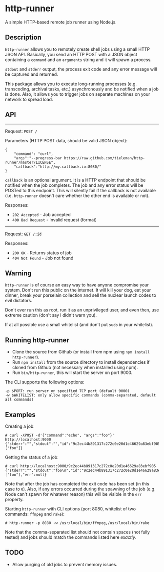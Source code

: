 # http-runner

A simple HTTP-based remote job runner using Node.js.


## Description

`http-runner` allows you to remotely create shell jobs using a small HTTP JSON
API. Basically, you send an HTTP POST with a JSON object containing a `command` and an `arguments` string and it will spawn a process.

`stdout` and `stderr` output, the process exit code and any error message will be captured and returned.

This package allows you to execute long-running processes (e.g. transcoding, archival tasks, etc.) asynchronously and be notified when a job is done. Also, it allows you to trigger jobs on separate machines on your network to spread load.

## API

* * *
Request: `POST /`

Parameters (HTTP POST data, should be valid JSON object):

    {
        "command": "curl",
        "args":"--progress-bar https://raw.github.com/tieleman/http-runner/master/LICENSE",
        "callback":"http://my.callback.io:8080/"
    }

`callback` is an optional argument. It is a HTTP endpoint that should be notified when the job completes. The job and any error status will be POSTed to this endpoint. This will silently fail if the callback is not available (i.e. `http-runner` doesn't care whether the other end is available or not).

Responses:

* `202 Accepted` - Job accepted
* `400 Bad Request` - Invalid request (format)

* * *
Request: `GET /:id`

Responses:

* `200 OK` - Returns status of job
* `404 Not Found` - Job not found


## Warning

`http-runner` is of course an easy way to have anyone compromise your system. Don't run this public on the internet. It will kill your dog, eat your dinner, break your porselain collection and sell the nuclear launch codes to evil dictators.

Don't ever run this as root, run it as an unprivileged user, and even then, use extreme caution (don't say I didn't warn you).

If at all possible use a small whitelist (and don't put `sudo` in your whitelist).

## Running http-runner

* Clone the source from Github (or install from npm using `npm install http-runner`).
* Run `npm install` from the source directory to install dependencies if cloned from Github (not necessary when installed using npm).
* Run `bin/http-runner`, this will start the server on port 9000.

The CLI supports the following options:

    -p $PORT: run server on specified TCP port (default 9000)
    -w $WHITELIST: only allow specific commands (comma-separated, default all commands)

## Examples

Creating a job:

    # curl -XPOST -d'{"command":"echo", "args":"foo"}' http://localhost:9000
    {"stderr":"","stdout":"","id":"9c2ec44b891317c272c0e20d1e46629a83ebf905","code":null,"command":"echo","arguments":["foo"]}

Getting the status of a job:

    # curl http://localhost:9000/9c2ec44b891317c272c0e20d1e46629a83ebf905
    {"stderr":"","stdout":"foo\n","id":"9c2ec44b891317c272c0e20d1e46629a83ebf905","code":0,"command":"echo","arguments":["foo"],"err":null}

Note that after the job has completed the exit code has been set (in this case to `0`). Also, if any errors occurred during the spawning of the job (e.g. Node can't spawn for whatever reason) this will be visible in the `err` property.

Starting `http-runner` with CLI options (port 8080, whitelist of two commands: `ffmpeg` and `rake`):

    # http-runner -p 8080 -w /usr/local/bin/ffmpeg,/usr/local/bin/rake

Note that the comma-separated list should not contain spaces (not fully tested) and jobs should match the commands listed here *exactly*.

## TODO

* Allow purging of old jobs to prevent memory issues.